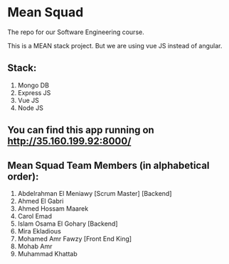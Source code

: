 # Mean Squad
The repo for our Software Engineering course.

This is a MEAN stack project. But we are using vue JS instead of angular.

## Stack: 
1) Mongo DB 
2) Express JS 
3) Vue JS 
4) Node JS

## You can find this app running on http://35.160.199.92:8000/



## Mean Squad Team Members (in alphabetical order):
1) Abdelrahman El Meniawy [Scrum Master] [Backend]
2) Ahmed El Gabri
3) Ahmed Hossam Maarek
4) Carol Emad
5) Islam Osama El Gohary [Backend]
6) Mira Ekladious
7) Mohamed Amr Fawzy [Front End King]
8) Mohab Amr
9) Muhammad Khattab